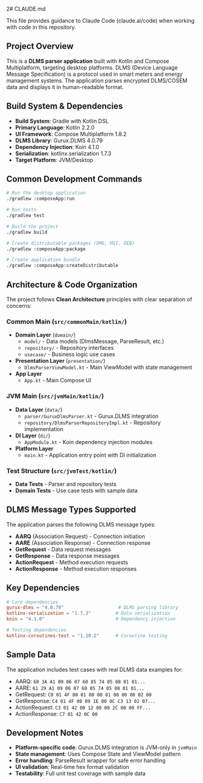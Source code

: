 2# CLAUDE.md

This file provides guidance to Claude Code (claude.ai/code) when working with code in this repository.

## Project Overview

This is a **DLMS parser application** built with Kotlin and Compose Multiplatform, targeting desktop platforms. DLMS (Device Language Message Specification) is a protocol used in smart meters and energy management systems. The application parses encrypted DLMS/COSEM data and displays it in human-readable format.

## Build System & Dependencies

- **Build System**: Gradle with Kotlin DSL
- **Primary Language**: Kotlin 2.2.0
- **UI Framework**: Compose Multiplatform 1.8.2
- **DLMS Library**: Gurux.DLMS 4.0.79
- **Dependency Injection**: Koin 4.1.0
- **Serialization**: kotlinx.serialization 1.7.3
- **Target Platform**: JVM/Desktop

## Common Development Commands

```bash
# Run the desktop application
./gradlew :composeApp:run

# Run tests
./gradlew test

# Build the project
./gradlew build

# Create distributable packages (DMG, MSI, DEB)
./gradlew :composeApp:package

# Create application bundle
./gradlew :composeApp:createDistributable
```

## Architecture & Code Organization

The project follows **Clean Architecture** principles with clear separation of concerns:

### Common Main (`src/commonMain/kotlin/`)
- **Domain Layer** (`domain/`)
  - `model/` - Data models (DlmsMessage, ParseResult, etc.)
  - `repository/` - Repository interfaces
  - `usecase/` - Business logic use cases
- **Presentation Layer** (`presentation/`)
  - `DlmsParserViewModel.kt` - Main ViewModel with state management
- **App Layer**
  - `App.kt` - Main Compose UI

### JVM Main (`src/jvmMain/kotlin/`)
- **Data Layer** (`data/`)
  - `parser/GuruxDlmsParser.kt` - Gurux.DLMS integration
  - `repository/DlmsParserRepositoryImpl.kt` - Repository implementation
- **DI Layer** (`di/`)
  - `AppModule.kt` - Koin dependency injection modules
- **Platform Layer**
  - `main.kt` - Application entry point with DI initialization

### Test Structure (`src/jvmTest/kotlin/`)
- **Data Tests** - Parser and repository tests
- **Domain Tests** - Use case tests with sample data

## DLMS Message Types Supported

The application parses the following DLMS message types:
- **AARQ** (Association Request) - Connection initiation
- **AARE** (Association Response) - Connection response
- **GetRequest** - Data request messages
- **GetResponse** - Data response messages
- **ActionRequest** - Method execution requests
- **ActionResponse** - Method execution responses

## Key Dependencies

```toml
# Core dependencies
gurux-dlms = "4.0.79"                    # DLMS parsing library
kotlinx-serialization = "1.7.3"         # Data serialization
koin = "4.1.0"                          # Dependency injection

# Testing dependencies
kotlinx-coroutines-test = "1.10.2"      # Coroutine testing
```

## Sample Data

The application includes test cases with real DLMS data examples for:
- AARQ: `60 3A A1 09 06 07 60 85 74 05 08 01 01...`
- AARE: `61 29 A1 09 06 07 60 85 74 05 08 01 01...`
- GetRequest: `C0 01 4F 00 01 00 00 81 00 00 00 02 00`
- GetResponse: `C4 01 4F 00 09 1E 00 0C C3 13 02 07...`
- ActionRequest: `C3 01 42 00 12 00 00 2C 00 00 FF...`
- ActionResponse: `C7 01 42 0C 00`

## Development Notes

- **Platform-specific code**: Gurux.DLMS integration is JVM-only in `jvmMain`
- **State management**: Uses Compose State and ViewModel pattern
- **Error handling**: ParseResult wrapper for safe error handling
- **UI validation**: Real-time hex format validation
- **Testability**: Full unit test coverage with sample data